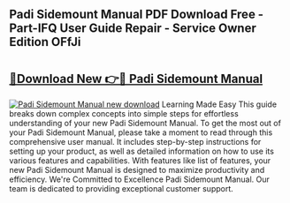 ## Padi Sidemount Manual PDF Download Free - Part-IFQ User Guide Repair - Service Owner Edition OFfJi

# <h2><a href="http://cf20494.oget.top/?id=Padi+Sidemount+Manual">🔗Download New 👉🔴 Padi Sidemount Manual</a></h2>

[![Padi Sidemount Manual new download](https://i.imgur.com/5g1atiW.png)](http://cf20494.oget.top/?id=Padi+Sidemount+Manual)
Learning Made Easy This guide breaks down complex concepts into simple steps for effortless understanding of your new Padi Sidemount Manual. To get the most out of your Padi Sidemount Manual, please take a moment to read through this comprehensive user manual. It includes step-by-step instructions for setting up your product, as well as detailed information on how to use its various features and capabilities. With features like list of features, your new Padi Sidemount Manual is designed to maximize productivity and efficiency. We're Committed to Excellence Padi Sidemount Manual. Our team is dedicated to providing exceptional customer support.

